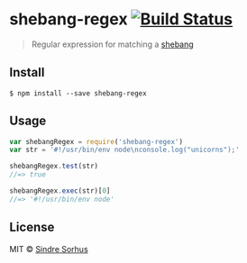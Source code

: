 # shebang-regex [![Build Status](https://travis-ci.org/sindresorhus/shebang-regex.svg?branch=master)](https://travis-ci.org/sindresorhus/shebang-regex)

> Regular expression for matching a [shebang](<https://en.wikipedia.org/wiki/Shebang_(Unix)>)

## Install

```
$ npm install --save shebang-regex
```

## Usage

```js
var shebangRegex = require('shebang-regex')
var str = '#!/usr/bin/env node\nconsole.log("unicorns");'

shebangRegex.test(str)
//=> true

shebangRegex.exec(str)[0]
//=> '#!/usr/bin/env node'
```

## License

MIT © [Sindre Sorhus](http://sindresorhus.com)
